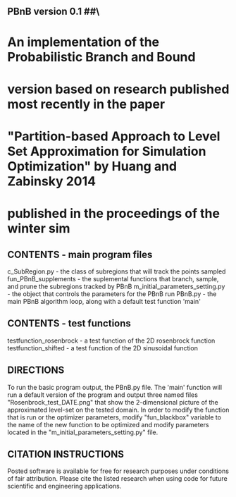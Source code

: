 ## PBnB version 0.1 ##\
# An implementation of the Probabilistic Branch and Bound
# version based on research published most recently in the paper
# "Partition-based Approach to Level Set Approximation for Simulation Optimization" by Huang and Zabinsky 2014
# published in the proceedings of the winter sim
##

## CONTENTS - main program files
c_SubRegion.py - the class of subregions that will track the points sampled
fun_PBnB_supplements - the suplemental functions that branch, sample, and prune the subregions tracked by PBnB
m_initial_parameters_setting.py - the object that controls the parameters for the PBnB run
PBnB.py - the main PBnB algorithm loop, along with a default test function 'main'

## CONTENTS - test functions 
testfunction_rosenbrock - a test function of the 2D rosenbrock function
testfunction_shifted  - a test function of the 2D sinusoidal function

## DIRECTIONS
To run the basic program output, the PBnB.py file. The 'main' function will run a default version of the program and output three named files "Rosenbrock_test_DATE.png" that show the 2-dimensional picture of the approximated level-set on the tested domain. 
In order to modify the function that is run or the optimizer parameters, modify "fun_blackbox" variable to the name of the new function to be optimized and modify parameters located in the "m_initial_parameters_setting.py" file. 

## CITATION INSTRUCTIONS
Posted software is available for free for research purposes under conditions of fair attribution. Please cite the listed research when using code for future scientific and engineering applications.
